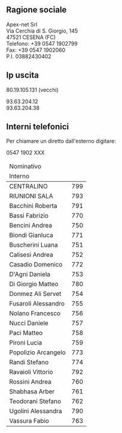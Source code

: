 
## Ragione sociale

Apex-net Srl <br>
Via Cerchia di S. Giorgio, 145 <br>
47521 CESENA (FC) <br> 
Telefono: +39 0547 1902799 <br>
Fax: +39 0547 1902060 <br>
P.I. 03882430402 <br>

## Ip uscita
80.19.105.131 (vecchi) <br>

93.63.204.12 <br>
93.63.204.38 <br>      

## Interni telefonici

Per chiamare un diretto dall'esterno digitare:

0547 1902 XXX
 

<table cellspacing="2" cellpadding="2" border="0">
<thead><tr>
<td>Nominativo</td>
</tr></thead>
<thead><tr>
<td>Interno</td>
</tr></thead>
<tr>
<td>CENTRALINO	</td>
<td>799</td>
</tr><tr>
<td>RIUNIONI SALA	</td>
<td>793</td>
</tr><tr>
<td>Bacchini Roberta	</td>
<td>791</td>
</tr><tr>
<td>Bassi Fabrizio	</td>
<td>770</td>
</tr><tr>
<td>Bencini Andrea	</td>
<td>750</td>
</tr><tr>
<td>Biondi Gianluca	</td>
<td>771</td>
</tr><tr>
<td>Buscherini Luana	</td>
<td>751</td>
</tr><tr>
<td>Calisesi Andrea	</td>
<td>752</td>
</tr><tr>
<td>Casadio Domenico	</td>
<td>772</td>
</tr><tr>
<td>D'Agni Daniela	</td>
<td>753</td>
</tr><tr>
<td>Di Giorgio  Matteo	</td>
<td>780</td>
</tr><tr>
<td>Donmez Ali Servet	</td>
<td>754</td>
</tr><tr>
<td>Fusaroli Alessandro	</td>
<td>755</td>
</tr><tr>
<td>Nolano Francesco	</td>
<td>756</td>
</tr><tr>
<td>Nucci Daniele	</td>
<td>757</td>
</tr><tr>
<td>Paci Matteo	</td>
<td>758</td>
</tr><tr>
<td>Pironi Lucia	</td>
<td>759</td>
</tr><tr>
<td>Popolizio Arcangelo	</td>
<td>773</td>
</tr><tr>
<td>Randi Stefano	</td>
<td>774</td>
</tr><tr>
<td>Ravaioli Vittorio	</td>
<td>792</td>
</tr><tr>
<td>Rossini Andrea	</td>
<td>760</td>
</tr><tr>
<td>Shabhasa Arber	</td>
<td>761</td>
</tr><tr>
<td>Teodorani Stefano	</td>
<td>762</td>
</tr><tr>
<td>Ugolini Alessandra	</td>
<td>790</td>
</tr><tr>
<td>Vassura Fabio	</td>
<td>763</td>
</tr>
</table>

